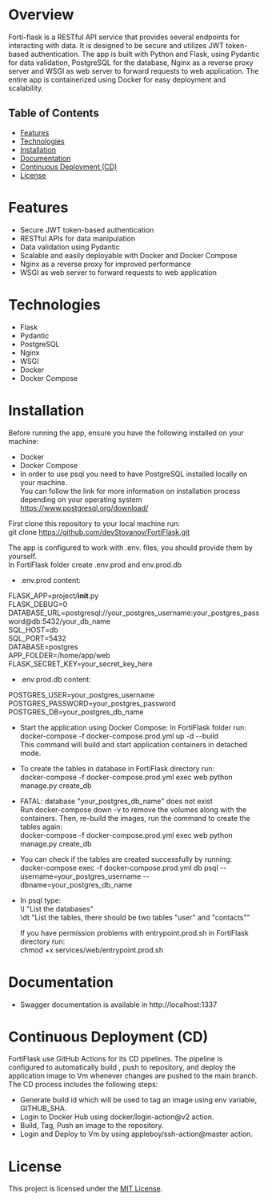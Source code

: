 # Overview

Forti-flask is a RESTful API service that provides several endpoints  for interacting with data. It is designed to be secure and utilizes JWT token-based authentication. The app is built with Python and Flask, using Pydantic for data validation, PostgreSQL for the database,  Nginx as a reverse proxy server and WSGI as web server to forward requests to web application. The entire app is containerized using Docker for easy deployment and scalability.

## Table of Contents

- [Features](#features)
- [Technologies](#technologies)
- [Installation](#installation)
- [Documentation](#documentation)
- [Continuous Deployment (CD)](#continuous-deployment-cd)
- [License](#license)


# Features

* Secure JWT token-based authentication
* RESTful APIs for data manipulation
* Data validation using Pydantic
* Scalable and easily deployable with Docker and Docker Compose
* Nginx as a reverse proxy for improved performance
* WSGI as web server to forward requests to web application

# Technologies
* Flask
* Pydantic
* PostgreSQL
* Nginx
* WSGI
* Docker
* Docker Compose

# Installation

Before running the app, ensure you have the following installed on your machine:

* Docker
* Docker Compose 
* In order to use psql you need to have PostgreSQL installed locally on your machine.   
  You can follow the link for more information on installation process depending on your operating system  
  https://www.postgresql.org/download/

First clone this repository to your local machine run:   
git clone https://github.com/devStoyanov/FortiFlask.git

The app is configured to work with .env. files,
you should provide them by yourself.  
In FortiFlask folder create .env.prod and env.prod.db

* .env.prod content:

FLASK_APP=project/__init__.py  
FLASK_DEBUG=0  
DATABASE_URL=postgresql://your_postgres_username:your_postgres_password@db:5432/your_db_name  
SQL_HOST=db  
SQL_PORT=5432  
DATABASE=postgres  
APP_FOLDER=/home/app/web  
FLASK_SECRET_KEY=your_secret_key_here

* .env.prod.db content:

POSTGRES_USER=your_postgres_username  
POSTGRES_PASSWORD=your_postgres_password   
POSTGRES_DB=your_postgres_db_name  


* Start the application using Docker Compose:
In FortiFlask folder run:  
  docker-compose -f docker-compose.prod.yml up -d --build  
  This command will build and start application containers in detached mode.


* To create the tables in database in FortiFlask directory run:  
  docker-compose -f docker-compose.prod.yml exec web python manage.py create_db  

* FATAL:  database "your_postgres_db_name" does not exist  
  Run docker-compose down -v to remove the volumes along with the containers. Then, re-build the images, run the command to create the tables again:  
  docker-compose -f docker-compose.prod.yml exec web python manage.py create_db
  
* You can check if the tables are created successfully by running:  
  docker-compose exec -f docker-compose.prod.yml db psql --username=your_postgres_username --dbname=your_postgres_db_name
* In psql type:   
  \l "List the databases"  
  \dt "List the tables, there should be two tables "user" and "contacts""

  If you have permission problems with entrypoint.prod.sh in FortiFlask directory run:  
  chmod +x services/web/entrypoint.prod.sh

# Documentation

* Swagger documentation is available in http://localhost:1337


# Continuous Deployment (CD)

FortiFlask use GitHub Actions for its CD pipelines. The pipeline is configured to automatically build , push to repository, and deploy the application image to Vm  whenever changes are pushed to the main branch. The CD process includes the following steps:
* Generate build id which will be used to tag an image using env variable, GITHUB_SHA.
* Login to Docker Hub using docker/login-action@v2 action.
* Build, Tag, Push an image to the repository.
* Login and Deploy to Vm by using appleboy/ssh-action@master action.

# License

This project is licensed under the [MIT License](https://opensource.org/licenses/MIT).





